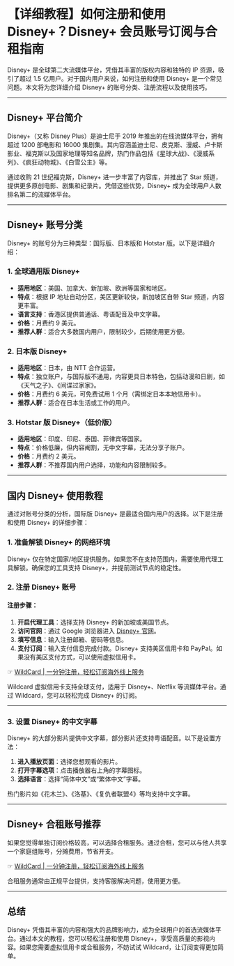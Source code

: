 # 【详细教程】如何注册和使用 Disney+？Disney+ 会员账号订阅与合租指南

Disney+ 是全球第二大流媒体平台，凭借其丰富的版权内容和独特的 IP 资源，吸引了超过 1.5 亿用户。对于国内用户来说，如何注册和使用 Disney+ 是一个常见问题。本文将为您详细介绍 Disney+ 的账号分类、注册流程以及使用技巧。

---

## Disney+ 平台简介

Disney+（又称 Disney Plus）是迪士尼于 2019 年推出的在线流媒体平台，拥有超过 1200 部电影和 16000 集剧集。其内容涵盖迪士尼、皮克斯、漫威、卢卡斯影业、福克斯以及国家地理等知名品牌，热门作品包括《星球大战》、《漫威系列》、《疯狂动物城》、《白雪公主》等。

通过收购 21 世纪福克斯，Disney+ 进一步丰富了内容库，并推出了 Star 频道，提供更多原创电影、剧集和纪录片。凭借这些优势，Disney+ 成为全球用户人数排名第二的流媒体平台。

---

## Disney+ 账号分类

Disney+ 的账号分为三种类型：国际版、日本版和 Hotstar 版。以下是详细介绍：

### 1. 全球通用版 Disney+

- **适用地区**：美国、加拿大、新加坡、欧洲等国家和地区。  
- **特点**：根据 IP 地址自动分区，美区更新较快，新加坡区自带 Star 频道，内容更丰富。  
- **语言支持**：香港区提供普通话、粤语配音及中文字幕。  
- **价格**：月费约 9 美元。  
- **推荐人群**：适合大多数国内用户，限制较少，后期使用更方便。

### 2. 日本版 Disney+

- **适用地区**：日本，由 NTT 合作运营。  
- **特点**：独立账户，与国际版不通用，内容更具日本特色，包括动漫和日剧，如《天气之子》、《间谍过家家》。  
- **价格**：月费约 6 美元，可免费试用 1 个月（需绑定日本本地信用卡）。  
- **推荐人群**：适合在日本生活或工作的用户。

### 3. Hotstar 版 Disney+（低价版）

- **适用地区**：印度、印尼、泰国、菲律宾等国家。  
- **特点**：价格低廉，但内容阉割，无中文字幕，无法分享子账户。  
- **价格**：月费约 2 美元。  
- **推荐人群**：不推荐国内用户选择，功能和内容限制较多。

---

## 国内 Disney+ 使用教程

通过对账号分类的分析，国际版 Disney+ 是最适合国内用户的选择。以下是注册和使用 Disney+ 的详细步骤：

### 1. 准备解锁 Disney+ 的网络环境

Disney+ 仅在特定国家/地区提供服务。如果您不在支持范围内，需要使用代理工具解锁。确保您的工具支持 Disney+，并提前测试节点的稳定性。

### 2. 注册 Disney+ 账号

#### 注册步骤：
1. **开启代理工具**：选择支持 Disney+ 的新加坡或美国节点。  
2. **访问官网**：通过 Google 浏览器进入 [Disney+ 官网](https://www.disneyplus.com)。  
3. **填写信息**：输入注册邮箱、密码等信息。  
4. **支付订阅**：输入支付信息完成付款。Disney+ 支持美区信用卡和 PayPal。如果没有美区支付方式，可以使用虚拟信用卡。

☞ [WildCard | 一分钟注册，轻松订阅海外线上服务](https://bit.ly/bewildcard)

Wildcard 虚拟信用卡支持全球支付，适用于 Disney+、Netflix 等流媒体平台。通过 Wildcard，您可以轻松完成 Disney+ 的订阅。

---

### 3. 设置 Disney+ 的中文字幕

Disney+ 的大部分影片提供中文字幕，部分影片还支持粤语配音。以下是设置方法：

1. **进入播放页面**：选择您想观看的影片。  
2. **打开字幕选项**：点击播放器右上角的字幕图标。  
3. **选择语言**：选择“简体中文”或“繁体中文”字幕。

热门影片如《花木兰》、《洛基》、《复仇者联盟4》等均支持中文字幕。

---

## Disney+ 合租账号推荐

如果您觉得单独订阅价格较高，可以选择合租服务。通过合租，您可以与他人共享一个家庭组账号，分摊费用，节省开支。

☞ [WildCard | 一分钟注册，轻松订阅海外线上服务](https://bit.ly/bewildcard)

合租服务通常由正规平台提供，支持客服解决问题，使用更方便。

---

## 总结

Disney+ 凭借其丰富的内容和强大的品牌影响力，成为全球用户的首选流媒体平台。通过本文的教程，您可以轻松注册和使用 Disney+，享受高质量的影视内容。如果您需要虚拟信用卡或合租服务，不妨试试 Wildcard，让订阅变得更加简单。
